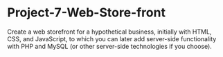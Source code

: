 # Project-7-Web-Store-front
Create a web storefront for a hypothetical business, initially with HTML, CSS, and JavaScript, to which you can later add server-side functionality with PHP and MySQL (or other server-side technologies if you choose).

